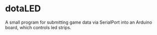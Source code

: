 # dotaLED

A small program for submitting game data via SerialPort into an Arduino board, which controls led strips.
